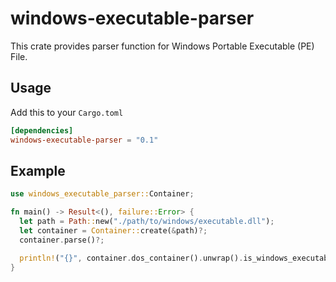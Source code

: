 # windows-executable-parser

This crate provides parser function for Windows Portable Executable (PE) File.

## Usage

Add this to your `Cargo.toml`

```toml
[dependencies]
windows-executable-parser = "0.1"
```

## Example

```rust
use windows_executable_parser::Container;

fn main() -> Result<(), failure::Error> {
  let path = Path::new("./path/to/windows/executable.dll");
  let container = Container::create(&path)?;
  container.parse()?;

  println!("{}", container.dos_container().unwrap().is_windows_executable()); // => true
}
```
